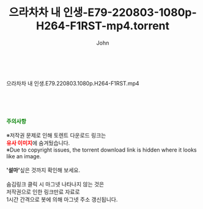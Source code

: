 ﻿---
layout: post
title:  "으라차차 내 인생-E79-220803-1080p-H264-F1RST-mp4.torrent"
author: John
categories: [ 드라마 ]
tags: [  ]
image:  
description: "으라차차 내 인생-E79-220803-1080p-H264-F1RST-mp4 torrent 정보 공유"
toc: true
toc_sticky: true
---

<br>
<div class="view-img">
<a class="view_image" href="https://torrentmobile60.com/bbs/view_image.php?fn=%2Fdata%2Ffile%2Fdrama%2F3735182707_Jq9tYwj7_341c3ea981d8fd61437a94d4ffb00835ee84c297.jpg" target="_blank"><img alt="" class="img-tag" content="https://torrentmobile60.com/data/file/drama/3735182707_Jq9tYwj7_341c3ea981d8fd61437a94d4ffb00835ee84c297.jpg" itemprop="image" src="https://torrentmobile60.com/data/file/drama/thumb-3735182707_Jq9tYwj7_341c3ea981d8fd61437a94d4ffb00835ee84c297_835x2212.jpg"/></a></div><div class="view-content" itemprop="description">
<p>으라차차 내 인생.E79.220803.1080p.H264-F1RST.mp4<br/></p> </div>
    
<br><br><br>
<p data-ke-size="size16"><b><span style="color: green;">주의사항</span></b><br /><br />※저작권 문제로 인해 토렌트 다운로드 링크는<br /><b><span style="color: red;">유사 이미지</span></b>에 숨겨뒀습니다.<br />※Due to copyright issues, the torrent download link is hidden where it looks like an image.<br /><br /><b>'설마'</b>싶은 것까지 확인해 보세요.<br /><br />숨김링크 클릭 시 마그넷 나타나지 않는 것은<br />저작권으로 인한 링크만료 자료로<br />1시간 간격으로 봇에 의해 마그넷 주소 갱신됩니다.</p>
